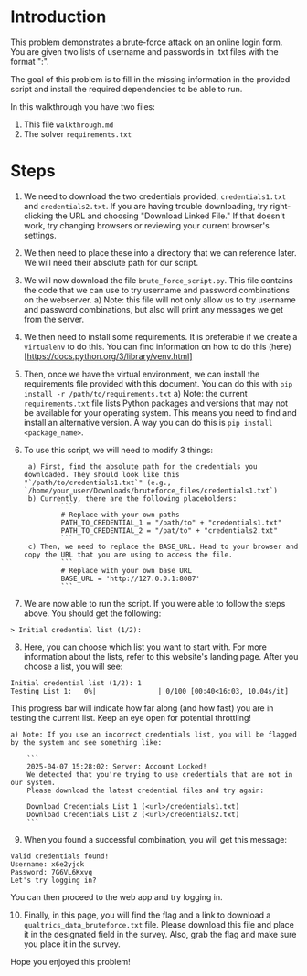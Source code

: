 # Introduction

This problem demonstrates a brute-force attack on an online login form. You are given two lists of username and passwords in .txt files with the format "<username>:<password>".

The goal of this problem is to fill in the missing information in the provided script and install the required dependencies to be able to run.

In this walkthrough you have two files:
1. This file `walkthrough.md`
2. The solver `requirements.txt`

# Steps

1) We need to download the two credentials provided, `credentials1.txt` and `credentials2.txt`. If you are having trouble downloading, try right-clicking the URL and choosing "Download Linked File." If that doesn't work, try changing browsers or reviewing your current browser's settings.
2) We then need to place these into a directory that we can reference later. We will need their absolute path for our script.
3) We will now download the file `brute_force_script.py`. This file contains the code that we can use to try username and password combinations on the webserver.
    a) Note: this file will not only allow us to try username and password combinations, but also will print any messages we get from the server.
4) We then need to install some requirements. It is preferable if we create a `virtualenv` to do this. You can find information on how to do this (here)[https://docs.python.org/3/library/venv.html]
5) Then, once we have the virtual environment, we can install the requirements file provided with this document. You can do this with `pip install -r /path/to/requirements.txt`
    a) Note: the current `requirements.txt` file lists Python packages and versions that may not be available for your operating system. This means you need to find and install an alternative version. A way you can do this is `pip install <package_name>`.
6) To use this script, we will need to modify 3 things:

        a) First, find the absolute path for the credentials you downloaded. They should look like this "`/path/to/credentials1.txt`" (e.g., `/home/your_user/Downloads/bruteforce_files/credentials1.txt`)
        b) Currently, there are the following placeholders:
                ```
                # Replace with your own paths
                PATH_TO_CREDENTIAL_1 = "/path/to" + "credentials1.txt"
                PATH_TO_CREDENTIAL_2 = "/pat/to" + "credentials2.txt"
                ```
        c) Then, we need to replace the BASE_URL. Head to your browser and copy the URL that you are using to access the file.
                ```
                # Replace with your own base URL
                BASE_URL = 'http://127.0.0.1:8087'
                ```
7) We are now able to run the script. If you were able to follow the steps above. You should get the following:

```
> Initial credential list (1/2):
```

8) Here, you can choose which list you want to start with. For more information about the lists, refer to this website's landing page. After you choose a list, you will see:

```
Initial credential list (1/2): 1
Testing List 1:   0%|               | 0/100 [00:40<16:03, 10.04s/it]
```

This progress bar will indicate how far along (and how fast) you are in testing the current list. Keep an eye open for potential throttling!

    a) Note: If you use an incorrect credentials list, you will be flagged by the system and see something like:

        ```
        2025-04-07 15:28:02: Server: Account Locked!
        We detected that you're trying to use credentials that are not in our system.
        Please download the latest credential files and try again:

        Download Credentials List 1 (<url>/credentials1.txt)
        Download Credentials List 2 (<url>/credentials2.txt)
        ```

9) When you found a successful combination, you will get this message:

```
Valid credentials found!
Username: x6e2yjck
Password: 7G6VL6Kxvq
Let's try logging in?
```

You can then proceed to the web app and try logging in.

10) Finally, in this page, you will find the flag and a link to download a `qualtrics_data_bruteforce.txt` file. Please download this file and place it in the designated field in the survey. Also, grab the flag and make sure you place it in the survey.

Hope you enjoyed this problem!
    
